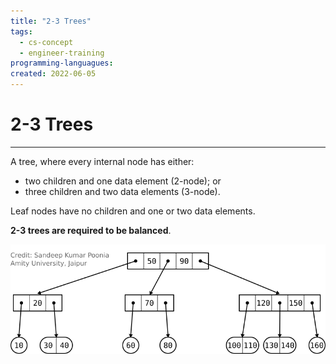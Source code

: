 ```yaml
---
title: "2-3 Trees" 
tags:
  - cs-concept
  - engineer-training
programming-languagues:
created: 2022-06-05
---
```

# 2-3 Trees
---
A tree, where every internal node has either:
- two children and one data element (2-node); or
- three children and two data elements (3-node).

Leaf nodes have no children and one or two data elements.

**2-3 trees are required to be balanced**.

![](notes/images/2-3-tree.png)
